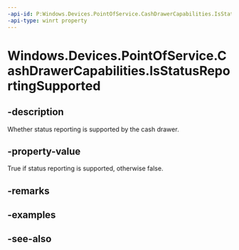 ----api-id: P:Windows.Devices.PointOfService.CashDrawerCapabilities.IsStatusReportingSupported
-api-type: winrt property
---<!-- Property syntaxpublic bool IsStatusReportingSupported { get; }--># Windows.Devices.PointOfService.CashDrawerCapabilities.IsStatusReportingSupported## -descriptionWhether status reporting is supported by the cash drawer.## -property-valueTrue if status reporting is supported, otherwise false.## -remarks## -examples## -see-also